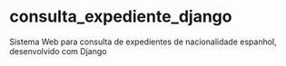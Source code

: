 # consulta_expediente_django
Sistema Web para consulta de expedientes de nacionalidade espanhol, desenvolvido com Django

